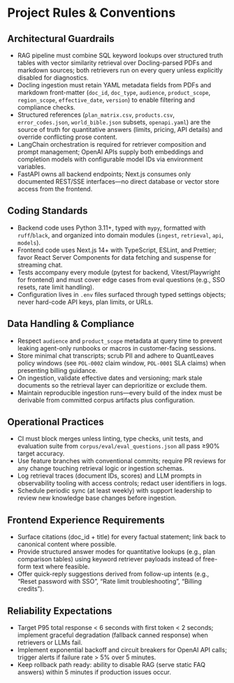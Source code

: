 # Project Rules & Conventions

## Architectural Guardrails
- RAG pipeline must combine SQL keyword lookups over structured truth tables with vector similarity retrieval over Docling-parsed PDFs and markdown sources; both retrievers run on every query unless explicitly disabled for diagnostics.
- Docling ingestion must retain YAML metadata fields from PDFs and markdown front-matter (`doc_id`, `doc_type`, `audience`, `product_scope`, `region_scope`, `effective_date`, `version`) to enable filtering and compliance checks.
- Structured references (`plan_matrix.csv`, `products.csv`, `error_codes.json`, `world_bible.json` subsets, `openapi.yaml`) are the source of truth for quantitative answers (limits, pricing, API details) and override conflicting prose content.
- LangChain orchestration is required for retriever composition and prompt management; OpenAI APIs supply both embeddings and completion models with configurable model IDs via environment variables.
- FastAPI owns all backend endpoints; Next.js consumes only documented REST/SSE interfaces—no direct database or vector store access from the frontend.

## Coding Standards
- Backend code uses Python 3.11+, typed with `mypy`, formatted with `ruff`/`black`, and organized into domain modules (`ingest`, `retrieval`, `api`, `models`).
- Frontend code uses Next.js 14+ with TypeScript, ESLint, and Prettier; favor React Server Components for data fetching and suspense for streaming chat.
- Tests accompany every module (pytest for backend, Vitest/Playwright for frontend) and must cover edge cases from eval questions (e.g., SSO resets, rate limit handling).
- Configuration lives in `.env` files surfaced through typed settings objects; never hard-code API keys, plan limits, or URLs.

## Data Handling & Compliance
- Respect `audience` and `product_scope` metadata at query time to prevent leaking agent-only runbooks or macros in customer-facing sessions.
- Store minimal chat transcripts; scrub PII and adhere to QuantLeaves policy windows (see `POL-0002` claim window, `POL-0001` SLA claims) when presenting billing guidance.
- On ingestion, validate effective dates and versioning; mark stale documents so the retrieval layer can deprioritize or exclude them.
- Maintain reproducible ingestion runs—every build of the index must be derivable from committed corpus artifacts plus configuration.

## Operational Practices
- CI must block merges unless linting, type checks, unit tests, and evaluation suite from `corpus/eval/eval_questions.json` all pass ≥90% target accuracy.
- Use feature branches with conventional commits; require PR reviews for any change touching retrieval logic or ingestion schemas.
- Log retrieval traces (document IDs, scores) and LLM prompts in observability tooling with access controls; redact user identifiers in logs.
- Schedule periodic sync (at least weekly) with support leadership to review new knowledge base changes before ingestion.

## Frontend Experience Requirements
- Surface citations (doc_id + title) for every factual statement; link back to canonical content where possible.
- Provide structured answer modes for quantitative lookups (e.g., plan comparison tables) using keyword retriever payloads instead of free-form text where feasible.
- Offer quick-reply suggestions derived from follow-up intents (e.g., “Reset password with SSO”, “Rate limit troubleshooting”, “Billing credits”).

## Reliability Expectations
- Target P95 total response < 6 seconds with first token < 2 seconds; implement graceful degradation (fallback canned response) when retrievers or LLMs fail.
- Implement exponential backoff and circuit breakers for OpenAI API calls; trigger alerts if failure rate > 5% over 5 minutes.
- Keep rollback path ready: ability to disable RAG (serve static FAQ answers) within 5 minutes if production issues occur.
